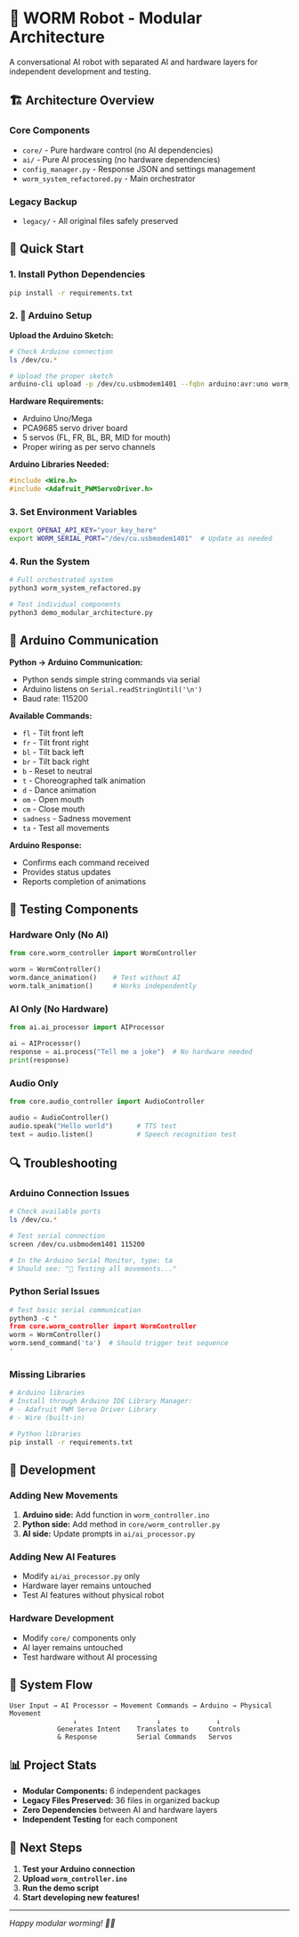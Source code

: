 # 🤖 WORM Robot - Modular Architecture

A conversational AI robot with separated AI and hardware layers for independent development and testing.

## 🏗️ Architecture Overview

### Core Components
- `core/` - Pure hardware control (no AI dependencies)
- `ai/` - Pure AI processing (no hardware dependencies)  
- `config_manager.py` - Response JSON and settings management
- `worm_system_refactored.py` - Main orchestrator

### Legacy Backup
- `legacy/` - All original files safely preserved

## 🚀 Quick Start

### 1. Install Python Dependencies
```bash
pip install -r requirements.txt
```

### 2. 🤖 Arduino Setup

**Upload the Arduino Sketch:**
```bash
# Check Arduino connection
ls /dev/cu.*

# Upload the proper sketch
arduino-cli upload -p /dev/cu.usbmodem1401 --fqbn arduino:avr:uno worm_controller.ino
```

**Hardware Requirements:**
- Arduino Uno/Mega
- PCA9685 servo driver board  
- 5 servos (FL, FR, BL, BR, MID for mouth)
- Proper wiring as per servo channels

**Arduino Libraries Needed:**
```cpp
#include <Wire.h>
#include <Adafruit_PWMServoDriver.h>
```

### 3. Set Environment Variables
```bash
export OPENAI_API_KEY="your_key_here"
export WORM_SERIAL_PORT="/dev/cu.usbmodem1401"  # Update as needed
```

### 4. Run the System
```bash
# Full orchestrated system
python3 worm_system_refactored.py

# Test individual components
python3 demo_modular_architecture.py
```

## 🔧 Arduino Communication

**Python → Arduino Communication:**
- Python sends simple string commands via serial
- Arduino listens on `Serial.readStringUntil('\n')`
- Baud rate: 115200

**Available Commands:**
- `fl` - Tilt front left
- `fr` - Tilt front right  
- `bl` - Tilt back left
- `br` - Tilt back right
- `b` - Reset to neutral
- `t` - Choreographed talk animation
- `d` - Dance animation
- `om` - Open mouth
- `cm` - Close mouth
- `sadness` - Sadness movement
- `ta` - Test all movements

**Arduino Response:**
- Confirms each command received
- Provides status updates
- Reports completion of animations

## 🧪 Testing Components

### Hardware Only (No AI)
```python
from core.worm_controller import WormController

worm = WormController()
worm.dance_animation()    # Test without AI
worm.talk_animation()     # Works independently
```

### AI Only (No Hardware)  
```python
from ai.ai_processor import AIProcessor

ai = AIProcessor()
response = ai.process("Tell me a joke")  # No hardware needed
print(response)
```

### Audio Only
```python
from core.audio_controller import AudioController

audio = AudioController()
audio.speak("Hello world")      # TTS test
text = audio.listen()           # Speech recognition test
```

## 🔍 Troubleshooting

### Arduino Connection Issues
```bash
# Check available ports
ls /dev/cu.*

# Test serial connection
screen /dev/cu.usbmodem1401 115200

# In the Arduino Serial Monitor, type: ta
# Should see: "🧪 Testing all movements..."
```

### Python Serial Issues
```python
# Test basic serial communication
python3 -c "
from core.worm_controller import WormController
worm = WormController()
worm.send_command('ta')  # Should trigger test sequence
"
```

### Missing Libraries
```bash
# Arduino libraries
# Install through Arduino IDE Library Manager:
# - Adafruit PWM Servo Driver Library
# - Wire (built-in)

# Python libraries
pip install -r requirements.txt
```

## 📝 Development

### Adding New Movements
1. **Arduino side:** Add function in `worm_controller.ino`
2. **Python side:** Add method in `core/worm_controller.py`
3. **AI side:** Update prompts in `ai/ai_processor.py`

### Adding New AI Features
- Modify `ai/ai_processor.py` only
- Hardware layer remains untouched
- Test AI features without physical robot

### Hardware Development
- Modify `core/` components only  
- AI layer remains untouched
- Test hardware without AI processing

## 🔄 System Flow

```
User Input → AI Processor → Movement Commands → Arduino → Physical Movement
                ↓                    ↓              ↓
            Generates Intent    Translates to     Controls
            & Response          Serial Commands   Servos
```

## 📊 Project Stats

- **Modular Components:** 6 independent packages
- **Legacy Files Preserved:** 36 files in organized backup
- **Zero Dependencies** between AI and hardware layers
- **Independent Testing** for each component

## 🎯 Next Steps

1. **Test your Arduino connection**
2. **Upload `worm_controller.ino`**  
3. **Run the demo script**
4. **Start developing new features!**

---

*Happy modular worming! 🐛🤖* 